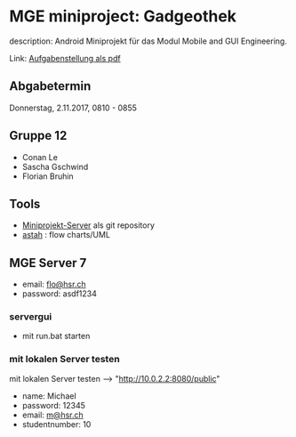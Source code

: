 # MGE miniproject: Gadgeothek

description: Android Miniprojekt für das Modul Mobile and GUI Engineering.

Link: [Aufgabenstellung als pdf](https://goo.gl/vVPVB6)

## Abgabetermin
Donnerstag, 2.11.2017, 0810 - 0855

## Gruppe 12
* Conan Le
* Sascha Gschwind
* Florian Bruhin

## Tools
* [Miniprojekt-Server](https://github.com/HSR-MGE/Miniprojekt-Server) als git repository
* [astah](http://astah.net/download "astah download") : flow charts/UML

## MGE Server 7

* email: flo@hsr.ch
* password: asdf1234

### servergui 

* mit run.bat starten

 ### mit lokalen Server testen
 
mit lokalen Server testen --> "http://10.0.2.2:8080/public"

* name: Michael
* password: 12345
* email: m@hsr.ch
* studentnumber: 10

